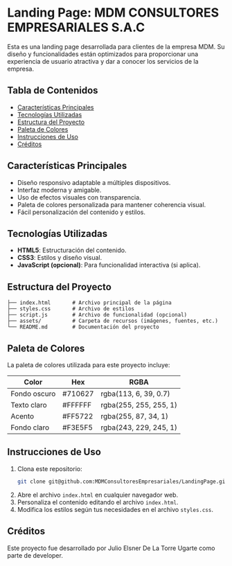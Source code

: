 # Landing Page: MDM CONSULTORES EMPRESARIALES S.A.C

Esta es una landing page desarrollada para clientes de la empresa MDM. Su diseño y funcionalidades están optimizados para proporcionar una experiencia de usuario atractiva y dar a conocer los servicios de la empresa.

## Tabla de Contenidos

- [Características Principales](#características-principales)
- [Tecnologías Utilizadas](#tecnologías-utilizadas)
- [Estructura del Proyecto](#estructura-del-proyecto)
- [Paleta de Colores](#paleta-de-colores)
- [Instrucciones de Uso](#instrucciones-de-uso)
- [Créditos](#créditos)

## Características Principales

- Diseño responsivo adaptable a múltiples dispositivos.
- Interfaz moderna y amigable.
- Uso de efectos visuales con transparencia.
- Paleta de colores personalizada para mantener coherencia visual.
- Fácil personalización del contenido y estilos.

## Tecnologías Utilizadas

- **HTML5**: Estructuración del contenido.
- **CSS3**: Estilos y diseño visual.
- **JavaScript (opcional)**: Para funcionalidad interactiva (si aplica).

## Estructura del Proyecto

```
├── index.html       # Archivo principal de la página
├── styles.css       # Archivo de estilos
├── script.js        # Archivo de funcionalidad (opcional)
├── assets/          # Carpeta de recursos (imágenes, fuentes, etc.)
└── README.md        # Documentación del proyecto
```

## Paleta de Colores

La paleta de colores utilizada para este proyecto incluye:

| Color         | Hex       | RGBA                    |
|---------------|-----------|-------------------------|
| Fondo oscuro  | #710627   | rgba(113, 6, 39, 0.7)  |
| Texto claro   | #FFFFFF   | rgba(255, 255, 255, 1) |
| Acento        | #FF5722   | rgba(255, 87, 34, 1)   |
| Fondo claro   | #F3E5F5   | rgba(243, 229, 245, 1) |

## Instrucciones de Uso

1. Clona este repositorio:
   ```bash
   git clone git@github.com:MDMConsultoresEmpresariales/LandingPage.git
   ```
2. Abre el archivo `index.html` en cualquier navegador web.
3. Personaliza el contenido editando el archivo `index.html`.
4. Modifica los estilos según tus necesidades en el archivo `styles.css`.

## Créditos

Este proyecto fue desarrollado por Julio Elsner De La Torre Ugarte como parte de developer. 

